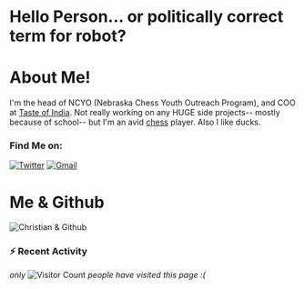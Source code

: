 # Hello Person... or politically correct term for robot?

# About Me!
I'm the head of NCYO (Nebraska Chess Youth Outreach Program), and COO at [Taste of India](https://www.omahatasteofindia.com/). Not really working on any HUGE side projects-- mostly because of school-- but I'm an avid [chess](https://www.chess.com/member/zorangepopcorn) player. Also I like ducks. 

### Find Me on: 

[![Twitter](https://img.shields.io/badge/@boredsherbet-%231DA1F2.svg?style=for-the-badge&logo=Twitter&logoColor=white)](https://twitter.com/boredsherbet)
[![Gmail](https://img.shields.io/badge/Gmail-D14836?style=for-the-badge&logo=gmail&logoColor=white)](mailto:ccantony064@gmail.com)

# Me & Github

![Christian & Github](https://github-readme-stats.vercel.app/api?username=boredsherbet&count_private=true&show_icons=true&theme=github-dark)

<!-- Recent activity: https://github.com/jamesgeorge007/github-activity-readme --->
### :zap: Recent Activity

<!--START_SECTION:activity-->
<!--END_SECTION:activity-->

*only*
![Visitor Count](https://profile-counter.glitch.me/boredsherbet/count.svg) *people have visited this page :(*
